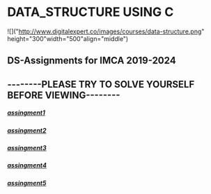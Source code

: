 
# DATA_STRUCTURE USING C
![]("http://www.digitalexpert.co/images/courses/data-structure.png" height="300"width="500"align="middle")
## DS-Assignments for IMCA 2019-2024
## --------PLEASE TRY TO SOLVE YOURSELF BEFORE VIEWING--------
##### [assingment1](https://github.com/chandrakant100/Data_structure_using_C/tree/master/assingment1)
##### [assingment2](https://github.com/chandrakant100/Data_structure_using_C/tree/master/assingment2)
##### [assingment3](https://github.com/chandrakant100/Data_structure_using_C/tree/master/assingment3)
##### [assingment4](https://github.com/chandrakant100/Data_structure_using_C/tree/master/assingment4)
##### [assingment5](https://github.com/chandrakant100/Data_structure_using_C/tree/master/assingment5) 

